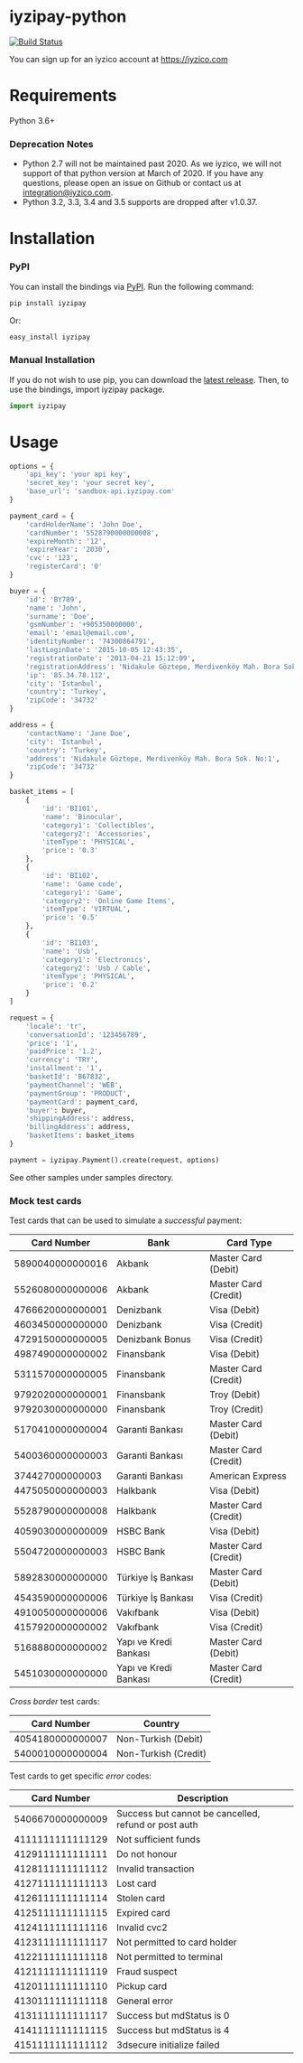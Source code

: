 # iyzipay-python

[![Build Status](https://travis-ci.org/iyzico/iyzipay-python.svg?branch=master)](https://travis-ci.org/iyzico/iyzipay-python)

You can sign up for an iyzico account at https://iyzico.com

# Requirements

Python 3.6+

### Deprecation Notes

- Python 2.7 will not be maintained past 2020. As we iyzico, we will not support of that python version at March of 2020. If you have any questions, please open an issue on Github or contact us at integration@iyzico.com.
- Python 3.2, 3.3, 3.4 and 3.5 supports are dropped after v1.0.37.

# Installation

### PyPI

You can install the bindings via [PyPI](https://pypi.python.org). Run the following command:

```bash
pip install iyzipay
```

Or:

```bash
easy_install iyzipay
```

### Manual Installation

If you do not wish to use pip, you can download the [latest release](https://github.com/iyzico/iyzipay-python/releases). Then, to use the bindings, import iyzipay package.

```python
import iyzipay
```

# Usage

```python
options = {
    'api_key': 'your api key',
    'secret_key': 'your secret key',
    'base_url': 'sandbox-api.iyzipay.com'
}

payment_card = {
    'cardHolderName': 'John Doe',
    'cardNumber': '5528790000000008',
    'expireMonth': '12',
    'expireYear': '2030',
    'cvc': '123',
    'registerCard': '0'
}

buyer = {
    'id': 'BY789',
    'name': 'John',
    'surname': 'Doe',
    'gsmNumber': '+905350000000',
    'email': 'email@email.com',
    'identityNumber': '74300864791',
    'lastLoginDate': '2015-10-05 12:43:35',
    'registrationDate': '2013-04-21 15:12:09',
    'registrationAddress': 'Nidakule Göztepe, Merdivenköy Mah. Bora Sok. No:1',
    'ip': '85.34.78.112',
    'city': 'Istanbul',
    'country': 'Turkey',
    'zipCode': '34732'
}

address = {
    'contactName': 'Jane Doe',
    'city': 'Istanbul',
    'country': 'Turkey',
    'address': 'Nidakule Göztepe, Merdivenköy Mah. Bora Sok. No:1',
    'zipCode': '34732'
}

basket_items = [
    {
        'id': 'BI101',
        'name': 'Binocular',
        'category1': 'Collectibles',
        'category2': 'Accessories',
        'itemType': 'PHYSICAL',
        'price': '0.3'
    },
    {
        'id': 'BI102',
        'name': 'Game code',
        'category1': 'Game',
        'category2': 'Online Game Items',
        'itemType': 'VIRTUAL',
        'price': '0.5'
    },
    {
        'id': 'BI103',
        'name': 'Usb',
        'category1': 'Electronics',
        'category2': 'Usb / Cable',
        'itemType': 'PHYSICAL',
        'price': '0.2'
    }
]

request = {
    'locale': 'tr',
    'conversationId': '123456789',
    'price': '1',
    'paidPrice': '1.2',
    'currency': 'TRY',
    'installment': '1',
    'basketId': 'B67832',
    'paymentChannel': 'WEB',
    'paymentGroup': 'PRODUCT',
    'paymentCard': payment_card,
    'buyer': buyer,
    'shippingAddress': address,
    'billingAddress': address,
    'basketItems': basket_items
}

payment = iyzipay.Payment().create(request, options)
```
See other samples under samples directory.

### Mock test cards

Test cards that can be used to simulate a *successful* payment:

Card Number      | Bank                       | Card Type
-----------      | ----                       | ---------
5890040000000016 | Akbank                     | Master Card (Debit)  
5526080000000006 | Akbank                     | Master Card (Credit)  
4766620000000001 | Denizbank                  | Visa (Debit)  
4603450000000000 | Denizbank                  | Visa (Credit)
4729150000000005 | Denizbank Bonus            | Visa (Credit)  
4987490000000002 | Finansbank                 | Visa (Debit)  
5311570000000005 | Finansbank                 | Master Card (Credit)  
9792020000000001 | Finansbank                 | Troy (Debit)  
9792030000000000 | Finansbank                 | Troy (Credit)  
5170410000000004 | Garanti Bankası            | Master Card (Debit)  
5400360000000003 | Garanti Bankası            | Master Card (Credit)  
374427000000003  | Garanti Bankası            | American Express  
4475050000000003 | Halkbank                   | Visa (Debit)  
5528790000000008 | Halkbank                   | Master Card (Credit)  
4059030000000009 | HSBC Bank                  | Visa (Debit)  
5504720000000003 | HSBC Bank                  | Master Card (Credit)  
5892830000000000 | Türkiye İş Bankası         | Master Card (Debit)  
4543590000000006 | Türkiye İş Bankası         | Visa (Credit)  
4910050000000006 | Vakıfbank                  | Visa (Debit)  
4157920000000002 | Vakıfbank                  | Visa (Credit)  
5168880000000002 | Yapı ve Kredi Bankası      | Master Card (Debit)  
5451030000000000 | Yapı ve Kredi Bankası      | Master Card (Credit)  

*Cross border* test cards:

Card Number      | Country
-----------      | -------
4054180000000007 | Non-Turkish (Debit)
5400010000000004 | Non-Turkish (Credit)  

Test cards to get specific *error* codes:

Card Number       | Description
-----------       | -----------
5406670000000009  | Success but cannot be cancelled, refund or post auth
4111111111111129  | Not sufficient funds
4129111111111111  | Do not honour
4128111111111112  | Invalid transaction
4127111111111113  | Lost card
4126111111111114  | Stolen card
4125111111111115  | Expired card
4124111111111116  | Invalid cvc2
4123111111111117  | Not permitted to card holder
4122111111111118  | Not permitted to terminal
4121111111111119  | Fraud suspect
4120111111111110  | Pickup card
4130111111111118  | General error
4131111111111117  | Success but mdStatus is 0
4141111111111115  | Success but mdStatus is 4
4151111111111112  | 3dsecure initialize failed
